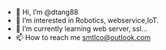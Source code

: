 - 👋 Hi, I’m @dtang88
- 👀 I’m interested in Robotics, webservice,IoT.
- 🌱 I’m currently learning web server, ssl...
- 📫 How to reach me smtlco@outlook.com

<!---
dtang88/dtang88 is a ✨ special ✨ repository because its `README.md` (this file) appears on your GitHub profile.
You can click the Preview link to take a look at your changes.
--->
